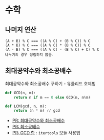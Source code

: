 # 수학

## 나머지 연산
```
(A + B) % C === ((A % C) + (B % C)) % C
(A * B) % C === ((A % C) * (B % C)) % C
(A - B) % C === ((A % C) - (B % C) + C) % C
나누기의 경우 성립하지 않음.
```

## 최대공약수와 최소공배수
최대공약수와 최소공배수 구하기 - 유클리드 호제법
```python
def GCD(n, m):
    return n if m == 0 else GCD(m, n%m)

def LCM(gcd, n, m):
    return (n * m) // gcd
```
- [PR: 최대공약수와 최소공배수](https://github.com/Kwakcena/codeplus-SW-competency/pull/1)
- [PR: 최소공배수](https://github.com/Kwakcena/codeplus-SW-competency/pull/2)
- [PR: GCD 합](https://github.com/Kwakcena/codeplus-SW-competency/pull/3) : `itertools` 모듈 사용법
